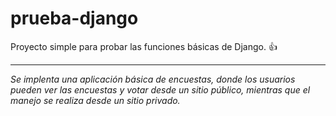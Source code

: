 # prueba-django
Proyecto simple para probar las funciones básicas de Django. :+1:

---

_Se implenta una aplicación básica de encuestas, donde los usuarios pueden ver
las encuestas y votar desde un sitio público, mientras que el manejo se realiza
desde un sitio privado._
